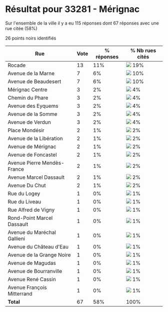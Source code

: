 # Résultat pour 33281 - Mérignac

Sur l'ensemble de la ville il y a eu 115 réponses dont 67 réponses avec une rue citée (58%)

26 points noirs identifiés

| Rue | Vote | % réponses | % Nb rues cités|
|-----|------|------------|----------------|
| Rocade | 13 | 11% | <img src="../../img/bar_19.gif" />&nbsp;19%|
| Avenue de la Marne | 7 | 6% | <img src="../../img/bar_10.gif" />&nbsp;10%|
| Avenue de Beaudesert | 7 | 6% | <img src="../../img/bar_10.gif" />&nbsp;10%|
| Mérignac Centre | 3 | 2% | <img src="../../img/bar_4.gif" />&nbsp;4%|
| Chemin du Phare | 3 | 2% | <img src="../../img/bar_4.gif" />&nbsp;4%|
| Avenue des Eyquems | 3 | 2% | <img src="../../img/bar_4.gif" />&nbsp;4%|
| Avenue de la Somme | 3 | 2% | <img src="../../img/bar_4.gif" />&nbsp;4%|
| Avenue de Verdun | 3 | 2% | <img src="../../img/bar_4.gif" />&nbsp;4%|
| Place Mondésir | 2 | 1% | <img src="../../img/bar_2.gif" />&nbsp;2%|
| Avenue de la Libération | 2 | 1% | <img src="../../img/bar_2.gif" />&nbsp;2%|
| Avenue de Mérignac | 2 | 1% | <img src="../../img/bar_2.gif" />&nbsp;2%|
| Avenue de Foncastel | 2 | 1% | <img src="../../img/bar_2.gif" />&nbsp;2%|
| Avenue Pierre Mendès-France | 2 | 1% | <img src="../../img/bar_2.gif" />&nbsp;2%|
| Avenue Marcel Dassault | 2 | 1% | <img src="../../img/bar_2.gif" />&nbsp;2%|
| Avenue Du Chut | 2 | 1% | <img src="../../img/bar_2.gif" />&nbsp;2%|
| Rue du Logey | 1 | 0% | <img src="../../img/bar_1.gif" />&nbsp;1%|
| Rue du Liveau | 1 | 0% | <img src="../../img/bar_1.gif" />&nbsp;1%|
| Rue Alfred de Vigny | 1 | 0% | <img src="../../img/bar_1.gif" />&nbsp;1%|
| Rond-Point Marcel Dassault | 1 | 0% | <img src="../../img/bar_1.gif" />&nbsp;1%|
| Avenue du Maréchal Gallieni | 1 | 0% | <img src="../../img/bar_1.gif" />&nbsp;1%|
| Avenue du Château d'Eau | 1 | 0% | <img src="../../img/bar_1.gif" />&nbsp;1%|
| Avenue de la Grange Noire | 1 | 0% | <img src="../../img/bar_1.gif" />&nbsp;1%|
| Avenue de Magudas | 1 | 0% | <img src="../../img/bar_1.gif" />&nbsp;1%|
| Avenue de Bourranville | 1 | 0% | <img src="../../img/bar_1.gif" />&nbsp;1%|
| Avenue René Cassin | 1 | 0% | <img src="../../img/bar_1.gif" />&nbsp;1%|
| Avenue François Mitterrand | 1 | 0% | <img src="../../img/bar_1.gif" />&nbsp;1%|
| **Total** | 67 | 58% | 100%|
